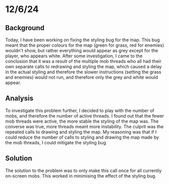 # 12/6/24

## Background

Today, I have been working on fixing the styling bug for the map. This bug meant that the proper colours for the map (green for grass, red for enemies) wouldn't show,
but rather everything would appear as grey except for the player, who appears white. After some investigation, I came to the conclusion that it was a result of the multiple mob threads
who all had their own separate calls to redrawing and styling the map, which caused a delay in the actual styling and therefore the slower instructions (setting the grass and enemies)
would not run, and therefore only the grey and white would appear.

## Analysis

To investigate this problem further, I decided to play with the number of mobs, and therefore the number of active threads. I found out that the fewer mob threads were active, the more
stable the styling of the map was. The converse was true, more threads meant more instability. The culprit was the repeated calls to drawing and styling the map. My reasoning was that
if I could reduce the number of calls to styling and drawing the map made by the mob threads, I could mitigate the styling bug.

## Solution

The solution to the problem was to only make this call once for all currently on-screen mobs. This worked in minimising the effect of the styling bug.
